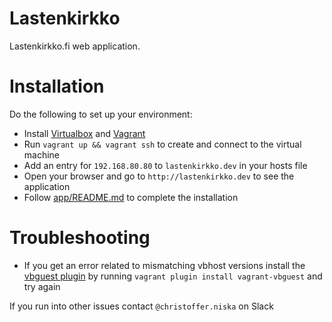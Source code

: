 # Lastenkirkko

Lastenkirkko.fi web application.

# Installation

Do the following to set up your environment:

- Install [Virtualbox](https://www.virtualbox.org/wiki/Downloads) and [Vagrant](http://www.vagrantup.com/downloads.html)
- Run `vagrant up && vagrant ssh` to create and connect to the virtual machine
- Add an entry for `192.168.80.80` to `lastenkirkko.dev` in your hosts file
- Open your browser and go to `http://lastenkirkko.dev` to see the application
- Follow [app/README.md](client/README.md) to complete the installation

# Troubleshooting

- If you get an error related to mismatching vbhost versions install the [vbguest plugin](https://github.com/dotless-de/vagrant-vbguest) by running `vagrant plugin install vagrant-vbguest` and try again

If you run into other issues contact `@christoffer.niska` on Slack
